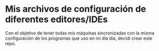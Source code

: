 # Mis archivos de configuración de diferentes editores/IDEs

Con el objetivo de tener todas mis máquinas sincronizadas con la misma configuración de los programas que uso en mi día día, decidí crear este repo.
